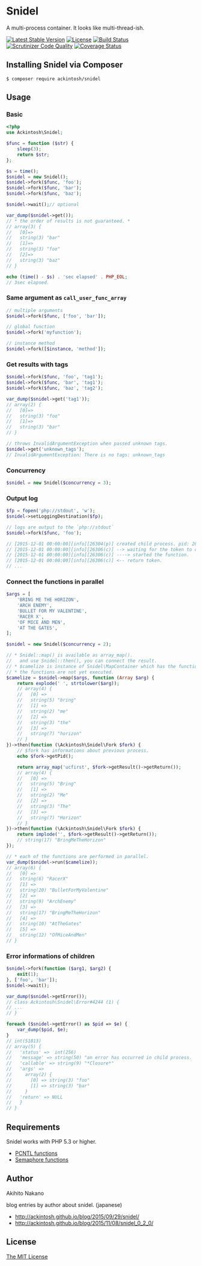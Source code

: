 # Snidel

A multi-process container. It looks like multi-thread-ish.

[![Latest Stable Version](https://poser.pugx.org/ackintosh/snidel/v/stable)](https://packagist.org/packages/ackintosh/snidel) [![License](https://poser.pugx.org/ackintosh/snidel/license)](https://packagist.org/packages/ackintosh/snidel) [![Build Status](https://travis-ci.org/ackintosh/snidel.svg?branch=master)](https://travis-ci.org/ackintosh/snidel) [![Scrutinizer Code Quality](https://scrutinizer-ci.com/g/ackintosh/snidel/badges/quality-score.png?b=master)](https://scrutinizer-ci.com/g/ackintosh/snidel/?branch=master) [![Coverage Status](https://coveralls.io/repos/ackintosh/snidel/badge.svg?branch=master&service=github)](https://coveralls.io/github/ackintosh/snidel?branch=master)

## Installing Snidel via Composer

```
$ composer require ackintosh/snidel
```

## Usage

### Basic

```php
<?php
use Ackintosh\Snidel;

$func = function ($str) {
    sleep(3);
    return $str;
};

$s = time();
$snidel = new Snidel();
$snidel->fork($func, 'foo');
$snidel->fork($func, 'bar');
$snidel->fork($func, 'baz');

$snidel->wait();// optional

var_dump($snidel->get());
// * the order of results is not guaranteed. *
// array(3) {
//   [0]=>
//   string(3) "bar"
//   [1]=>
//   string(3) "foo"
//   [2]=>
//   string(3) "baz"
// }

echo (time() - $s) . 'sec elapsed' . PHP_EOL;
// 3sec elapsed.
```

### Same argument as `call_user_func_array`

```php
// multiple arguments
$snidel->fork($func, ['foo', 'bar']);

// global function
$snidel->fork('myfunction');

// instance method
$snidel->fork([$instance, 'method']);

```

### Get results with tags

```php
$snidel->fork($func, 'foo', 'tag1');
$snidel->fork($func, 'bar', 'tag1');
$snidel->fork($func, 'baz', 'tag2');

var_dump($snidel->get('tag1'));
// array(2) {
//   [0]=>
//   string(3) "foo"
//   [1]=>
//   string(3) "bar"
// }

// throws InvalidArgumentException when passed unknown tags.
$snidel->get('unknown_tags');
// InvalidArgumentException: There is no tags: unknown_tags
```

### Concurrency

```php
$snidel = new Snidel($concurrency = 3);

```

### Output log

```php
$fp = fopen('php://stdout', 'w');
$snidel->setLoggingDestination($fp);

// logs are output to the `php://stdout`
$snidel->fork($func, 'foo');

// [2015-12-01 00:00:00][info][26304(p)] created child process. pid: 26306
// [2015-12-01 00:00:00][info][26306(c)] --> waiting for the token to come around.
// [2015-12-01 00:00:00][info][26306(c)] ----> started the function.
// [2015-12-01 00:00:00][info][26306(c)] <-- return token.
// ...

```

### Connect the functions in parallel

```php
$args = [
    'BRING ME THE HORIZON',
    'ARCH ENEMY',
    'BULLET FOR MY VALENTINE',
    'RACER X',
    'OF MICE AND MEN',
    'AT THE GATES',
];

$snidel = new Snidel($concurrency = 2);

// * Snidel::map() is available as array_map().
//   and use Snidel::then(), you can connect the result.
// * $camelize is instance of Snidel\MapContainer which has the functions you defined.
// * the functions are not yet executed.
$camelize = $snidel->map($args, function (Array $arg) {
    return explode(' ', strtolower($arg));
    // array(4) {
    //   [0] =>
    //   string(5) "bring"
    //   [1] =>
    //   string(2) "me"
    //   [2] =>
    //   string(3) "the"
    //   [3] =>
    //   string(7) "horizon"
    // }
})->then(function (\Ackintosh\Snidel\Fork $fork) {
    // $fork has informations about previous process.
    echo $fork->getPid();

    return array_map('ucfirst', $fork->getResult()->getReturn());
    // array(4) {
    //   [0] =>
    //   string(5) "Bring"
    //   [1] =>
    //   string(2) "Me"
    //   [2] =>
    //   string(3) "The"
    //   [3] =>
    //   string(7) "Horizon"
    // }
})->then(function (\Ackintosh\Snidel\Fork $fork) {
    return implode('', $fork->getResult()->getReturn());
    // string(17) "BringMeTheHorizon"
});

// * each of the functions are performed in parallel.
var_dump($snidel->run($camelize));
// array(6) {
//   [0] =>
//   string(6) "RacerX"
//   [1] =>
//   string(20) "BulletForMyValentine"
//   [2] =>
//   string(9) "ArchEnemy"
//   [3] =>
//   string(17) "BringMeTheHorizon"
//   [4] =>
//   string(10) "AtTheGates"
//   [5] =>
//   string(12) "OfMiceAndMen"
// }
```

### Error informations of children

```php
$snidel->fork(function ($arg1, $arg2) {
    exit(1);
}, ['foo', 'bar']);
$snidel->wait();

var_dump($snidel->getError());
// class Ackintosh\Snidel\Error#4244 (1) {
// ...
// }

foreach ($snidel->getError() as $pid => $e) {
    var_dump($pid, $e);
}
// int(51813)
// array(5) {
//   'status' =>  int(256)
//   'message' => string(50) "an error has occurred in child process.
//   'callable' => string(9) "*Closure*"
//   'args' =>
//     array(2) {
//       [0] => string(3) "foo"
//       [1] => string(3) "bar"
//     }
//   'return' => NULL
//   }
// }
```

## Requirements

Snidel works with PHP 5.3 or higher.

- [PCNTL functions](http://php.net/manual/en/ref.pcntl.php)
- [Semaphore functions](http://php.net/manual/en/ref.sem.php)

## Author

Akihito Nakano

blog entries by author about snidel. (japanese)

- http://ackintosh.github.io/blog/2015/09/29/snidel/
- http://ackintosh.github.io/blog/2015/11/08/snidel_0_2_0/

## License

[The MIT License](http://opensource.org/licenses/MIT)
